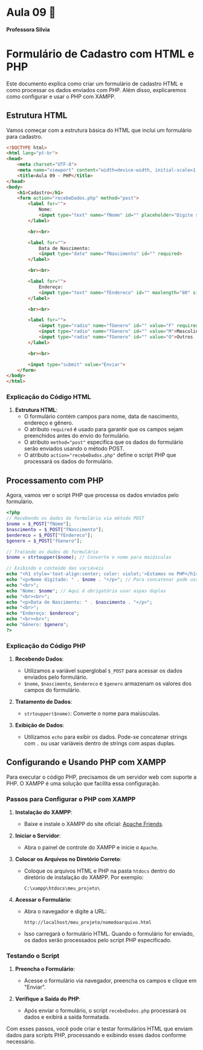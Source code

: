 # Aula 09 🐘
#### Professora Silvia

# Formulário de Cadastro com HTML e PHP

Este documento explica como criar um formulário de cadastro HTML e como processar os dados enviados com PHP. Além disso, explicaremos como configurar e usar o PHP com XAMPP.

## Estrutura HTML

Vamos começar com a estrutura básica do HTML que inclui um formulário para cadastro.

```html
<!DOCTYPE html>
<html lang="pt-br">
<head>
    <meta charset="UTF-8">
    <meta name="viewport" content="width=device-width, initial-scale=1.0">
    <title>Aula 09 - PHP</title>
</head>
<body>
    <h1>Cadastro</h1>
    <form action="recebeDados.php" method="post">
        <label for="">
            Nome:
            <input type="text" name="fNome" id="" placeholder="Digite seu nome..." maxlength="80" size="85" required>
        </label>

        <br><br>

        <label for="">
            Data de Nascimento:
            <input type="date" name="fNascimento" id="" required>
        </label>

        <br><br>

        <label for="">
            Endereço:
            <input type="text" name="fEndereco" id="" maxlength="80" size="85" required>
        </label>

        <br><br>

        <label for="">
            <input type="radio" name="fGenero" id="" value="F" required>Feminino
            <input type="radio" name="fGenero" id="" value="M">Masculino
            <input type="radio" name="fGenero" id="" value="O">Outros
        </label>

        <br><br>

        <input type="submit" value="Enviar">
    </form>
</body>
</html>
```

### Explicação do Código HTML

1. **Estrutura HTML**:
   - O formulário contém campos para nome, data de nascimento, endereço e gênero.
   - O atributo `required` é usado para garantir que os campos sejam preenchidos antes do envio do formulário.
   - O atributo `method="post"` especifica que os dados do formulário serão enviados usando o método POST.
   - O atributo `action="recebeDados.php"` define o script PHP que processará os dados do formulário.

## Processamento com PHP

Agora, vamos ver o script PHP que processa os dados enviados pelo formulário.

```php
<?php
// Recebendo os dados do formulário via método POST
$nome = $_POST["fNome"];
$nascimento = $_POST["fNascimento"];
$endereco = $_POST["fEndereco"];
$genero = $_POST["fGenero"];

// Tratando os dados do formulário
$nome = strtoupper($nome); // Converte o nome para maiúsculas

// Exibindo o conteúdo das variáveis
echo "<h1 style='text-align:center; color: violet;'>Estamos no PHP</h1>";
echo "<p>Nome digitado: " . $nome . "</p>"; // Para concatenar pode usar . ou ,
echo "<br>";
echo "Nome: $nome"; // Aqui é obrigatório usar aspas duplas
echo "<br><br>";
echo "<p>Data de Nascimento: " . $nascimento . "</p>";
echo "<br>";
echo "Endereço: $endereco";
echo "<br><br>";
echo "Gênero: $genero";
?>
```

### Explicação do Código PHP

1. **Recebendo Dados**:
   - Utilizamos a variável superglobal `$_POST` para acessar os dados enviados pelo formulário.
   - `$nome`, `$nascimento`, `$endereco` e `$genero` armazenam os valores dos campos do formulário.

2. **Tratamento de Dados**:
   - `strtoupper($nome)`: Converte o nome para maiúsculas. 

3. **Exibição de Dados**:
   - Utilizamos `echo` para exibir os dados. Pode-se concatenar strings com `.` ou usar variáveis dentro de strings com aspas duplas.

## Configurando e Usando PHP com XAMPP

Para executar o código PHP, precisamos de um servidor web com suporte a PHP. O XAMPP é uma solução que facilita essa configuração.

### Passos para Configurar o PHP com XAMPP

1. **Instalação do XAMPP**:
   - Baixe e instale o XAMPP do site oficial: [Apache Friends](https://www.apachefriends.org/index.html).

2. **Iniciar o Servidor**:
   - Abra o painel de controle do XAMPP e inicie o `Apache`.

3. **Colocar os Arquivos no Diretório Correto**:
   - Coloque os arquivos HTML e PHP na pasta `htdocs` dentro do diretório de instalação do XAMPP. Por exemplo:
     ```
     C:\xampp\htdocs\meu_projeto\
     ```

4. **Acessar o Formulário**:
   - Abra o navegador e digite a URL:
     ```
     http://localhost/meu_projeto/nomedoarquivo.html
     ```
   - Isso carregará o formulário HTML. Quando o formulário for enviado, os dados serão processados pelo script PHP especificado.

### Testando o Script

1. **Preencha o Formulário**:
   - Acesse o formulário via navegador, preencha os campos e clique em "Enviar".

2. **Verifique a Saída do PHP**:
   - Após enviar o formulário, o script `recebeDados.php` processará os dados e exibirá a saída formatada.

Com esses passos, você pode criar e testar formulários HTML que enviam dados para scripts PHP, processando e exibindo esses dados conforme necessário.
